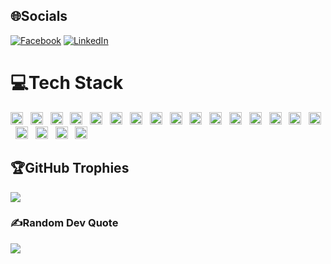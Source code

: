 ## 🌐Socials

[![Facebook](https://img.shields.io/badge/Facebook-%231877F2.svg?logo=Facebook&logoColor=white)](https://facebook.com/https://www.facebook.com/tanthuan031) [![LinkedIn](https://img.shields.io/badge/LinkedIn-%230077B5.svg?logo=linkedin&logoColor=white)](https://linkedin.com/in/www.linkedin.com/in/tanthuan031)

# 💻Tech Stack

<span>
<img src="https://img.shields.io/badge/html5-%23E34F26.svg?style=plastic&logo=html5&logoColor=white" alt="JavaScript logo" title="HTML5" height="20" />
</span>
&nbsp;
<span>
<img src="https://img.shields.io/badge/javascript-%23323330.svg?style=plastic&logo=javascript&logoColor=%23F7DF1E" alt="JavaScript logo" title="JavaScript" height="20" />
</span>
&nbsp;
<span>
<img src="https://img.shields.io/badge/java-%23ED8B00.svg?style=plastic&logo=java&logoColor=white" alt="Java logo" title="Java" height="20" />
</span>
&nbsp;
<span>
<img src="https://img.shields.io/badge/php-%23777BB4.svg?style=plastic&logo=php&logoColor=white" alt="PHP" title="PHP" height="20" />
</span>
&nbsp;<span>
<img src="https://img.shields.io/badge/heroku-%23430098.svg?style=plastic&logo=heroku&logoColor=white" alt="Heruku" title="Heruku" height="20" />
</span>
&nbsp;<span>
<img src="https://img.shields.io/badge/laravel-%23FF2D20.svg?style=plastic&logo=laravel&logoColor=white" alt="Laravel" title="Laravel" height="20" />
</span>
&nbsp;<span>
<img src="https://img.shields.io/badge/Next-black?style=plastic&logo=next.js&logoColor=white" alt="Next JS" title="Next JS" height="20" />
</span>
&nbsp;<span>
<img src="https://img.shields.io/badge/NPM-%23000000.svg?style=plastic&logo=npm&logoColor=white" alt="NPM" title="NPM" height="20" />
</span>
&nbsp;<span>
<img src="https://img.shields.io/badge/node.js-6DA55F?style=plastic&logo=node.js&logoColor=white" alt="NODEJS" title="NodeJS" height="20" />
</span>
&nbsp;<span>
<img src="https://img.shields.io/badge/react-%2320232a.svg?style=plastic&logo=react&logoColor=%2361DAFB" alt="React" title="React" height="20" />
</span>
&nbsp;
<span>
<img src="https://img.shields.io/badge/redux-%23593d88.svg?style=plastic&logo=redux&logoColor=white" alt="Redux" title="Redux" height="20" />
</span>
&nbsp;<span>
<img src="https://img.shields.io/badge/SASS-hotpink.svg?style=plastic&logo=SASS&logoColor=white" alt="SASS" title="SASS" height="20" />
</span>
&nbsp;<span>
<img src="https://img.shields.io/badge/apache-%23D42029.svg?style=plastic&logo=apache&logoColor=white" alt="Apache" title="Apache" height="20" />
</span>
&nbsp;<span>
<img src="https://img.shields.io/badge/nginx-%23009639.svg?style=plastic&logo=nginx&logoColor=white" alt="Nginx" title="Nginx" height="20" />
</span>
&nbsp;
<span>
<img src="https://img.shields.io/badge/mysql-%2300f.svg?style=plastic&logo=mysql&logoColor=white" alt="MySQL" title="MySQL" height="20" />
</span>&nbsp;<span>
<img src="https://img.shields.io/badge/postgres-%23316192.svg?style=plastic&logo=postgresql&logoColor=white" alt="Postgres" title="Postgres" height="20" />
</span>&nbsp;<span>
<img src="https://img.shields.io/badge/MongoDB-%234ea94b.svg?style=plastic&logo=mongodb&logoColor=white" alt="Mongodb" title="Mongodb" height="20" />
</span>&nbsp;<span>
<img src="https://img.shields.io/badge/adobephotoshop-%2331A8FF.svg?style=plastic&logo=adobephotoshop&logoColor=white" alt="Adobe Photoshop" title="Adobe Photoshop" height="20" />
</span>
&nbsp;
<span>
<img src="https://img.shields.io/badge/Postman-FF6C37?style=plastic&logo=postman&logoColor=white" alt="Postman" title="Postman" height="20" />
</span>
&nbsp;<span>
<img src="https://img.shields.io/badge/docker-%230db7ed.svg?style=plastic&logo=docker&logoColor=white" alt="Docker" title="Docker" height="20" />
</span>
&nbsp;

## 🏆GitHub Trophies

![](https://github-trophies.vercel.app/?username=TanThuan031&theme=radical&no-frame=false&no-bg=false&margin-w=4)

### ✍️Random Dev Quote

![](https://quotes-github-readme.vercel.app/api?type=horizontal&theme=radical)
